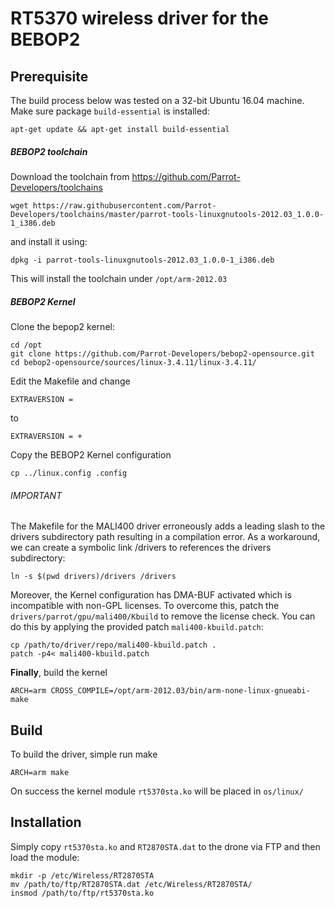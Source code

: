 # RT5370 wireless driver for the BEBOP2

## Prerequisite
The build process below was tested on a 32-bit Ubuntu 16.04 machine. Make sure package ``build-essential`` is installed:
```
apt-get update && apt-get install build-essential
```

##### BEBOP2 toolchain
Download the toolchain from https://github.com/Parrot-Developers/toolchains
```
wget https://raw.githubusercontent.com/Parrot-Developers/toolchains/master/parrot-tools-linuxgnutools-2012.03_1.0.0-1_i386.deb 
```
and install it using:
```
dpkg -i parrot-tools-linuxgnutools-2012.03_1.0.0-1_i386.deb
```
This will install the toolchain under ``/opt/arm-2012.03``

##### BEBOP2 Kernel
Clone the bepop2 kernel:
```
cd /opt
git clone https://github.com/Parrot-Developers/bebop2-opensource.git
cd bebop2-opensource/sources/linux-3.4.11/linux-3.4.11/
```
Edit the Makefile and change
```
EXTRAVERSION =
```
to
```
EXTRAVERSION = +
```
Copy the BEBOP2 Kernel configuration
```
cp ../linux.config .config
```

###### IMPORTANT
The Makefile for the MALI400 driver erroneously adds a leading slash to the drivers subdirectory path resulting in a compilation error. As a workaround, we can create a symbolic link /drivers to references the drivers subdirectory:
```
ln -s $(pwd drivers)/drivers /drivers
```
Moreover, the Kernel configuration has DMA-BUF activated which is incompatible with non-GPL licenses. To overcome this, patch the ``drivers/parrot/gpu/mali400/Kbuild`` to remove the license check. You can do this by applying the provided patch ``mali400-kbuild.patch``:
```
cp /path/to/driver/repo/mali400-kbuild.patch .
patch -p4< mali400-kbuild.patch
```

**Finally**, build the kernel
```
ARCH=arm CROSS_COMPILE=/opt/arm-2012.03/bin/arm-none-linux-gnueabi- make
```

## Build
To build the driver, simple run make
```
ARCH=arm make
```
On success the kernel module ``rt5370sta.ko`` will be placed in ``os/linux/``

## Installation
Simply copy ``rt5370sta.ko`` and ``RT2870STA.dat`` to the drone via FTP and then load the module:
```
mkdir -p /etc/Wireless/RT2870STA
mv /path/to/ftp/RT2870STA.dat /etc/Wireless/RT2870STA/
insmod /path/to/ftp/rt5370sta.ko
```